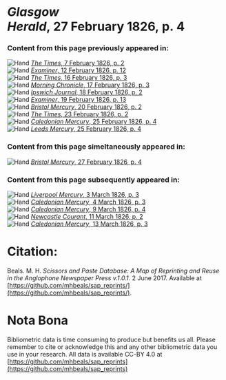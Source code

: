 # *Glasgow Herald*, 27 February 1826, p. 4  
  
### Content from this page previously appeared in:  
![Hand](http://scissorsandpaste.net/wp-content/uploads/2017/06/smallhandpointer.png) [*The Times*, 7 February 1826, p. 2](https://mhbeals.github.io/sap_html/The-Times/The-Times-7-February-1826-p-2)  
![Hand](http://scissorsandpaste.net/wp-content/uploads/2017/06/smallhandpointer.png) [*Examiner*, 12 February 1826, p. 12](https://mhbeals.github.io/sap_html/Examiner/Examiner-12-February-1826-p-12)  
![Hand](http://scissorsandpaste.net/wp-content/uploads/2017/06/smallhandpointer.png) [*The Times*, 16 February 1826, p. 3](https://mhbeals.github.io/sap_html/The-Times/The-Times-16-February-1826-p-3)  
![Hand](http://scissorsandpaste.net/wp-content/uploads/2017/06/smallhandpointer.png) [*Morning Chronicle*, 17 February 1826, p. 3](https://mhbeals.github.io/sap_html/Morning-Chronicle/Morning-Chronicle-17-February-1826-p-3)  
![Hand](http://scissorsandpaste.net/wp-content/uploads/2017/06/smallhandpointer.png) [*Ipswich Journal*, 18 February 1826, p. 2](https://mhbeals.github.io/sap_html/Ipswich-Journal/Ipswich-Journal-18-February-1826-p-2)  
![Hand](http://scissorsandpaste.net/wp-content/uploads/2017/06/smallhandpointer.png) [*Examiner*, 19 February 1826, p. 13](https://mhbeals.github.io/sap_html/Examiner/Examiner-19-February-1826-p-13)  
![Hand](http://scissorsandpaste.net/wp-content/uploads/2017/06/smallhandpointer.png) [*Bristol Mercury*, 20 February 1826, p. 2](https://mhbeals.github.io/sap_html/Bristol-Mercury/Bristol-Mercury-20-February-1826-p-2)  
![Hand](http://scissorsandpaste.net/wp-content/uploads/2017/06/smallhandpointer.png) [*The Times*, 23 February 1826, p. 2](https://mhbeals.github.io/sap_html/The-Times/The-Times-23-February-1826-p-2)  
![Hand](http://scissorsandpaste.net/wp-content/uploads/2017/06/smallhandpointer.png) [*Caledonian Mercury*, 25 February 1826, p. 4](https://mhbeals.github.io/sap_html/Caledonian-Mercury/Caledonian-Mercury-25-February-1826-p-4)  
![Hand](http://scissorsandpaste.net/wp-content/uploads/2017/06/smallhandpointer.png) [*Leeds Mercury*, 25 February 1826, p. 4](https://mhbeals.github.io/sap_html/Leeds-Mercury/Leeds-Mercury-25-February-1826-p-4)  
  
### Content from this page simeltaneously appeared in:  
![Hand](http://scissorsandpaste.net/wp-content/uploads/2017/06/smallhandpointer.png) [*Bristol Mercury*, 27 February 1826, p. 4](https://mhbeals.github.io/sap_html/Bristol-Mercury/Bristol-Mercury-27-February-1826-p-4)  
  
### Content from this page subsequently appeared in:  
![Hand](http://scissorsandpaste.net/wp-content/uploads/2017/06/smallhandpointer.png) [*Liverpool Mercury*, 3 March 1826, p. 3](https://mhbeals.github.io/sap_html/Liverpool-Mercury/Liverpool-Mercury-3-March-1826-p-3)  
![Hand](http://scissorsandpaste.net/wp-content/uploads/2017/06/smallhandpointer.png) [*Caledonian Mercury*, 4 March 1826, p. 3](https://mhbeals.github.io/sap_html/Caledonian-Mercury/Caledonian-Mercury-4-March-1826-p-3)  
![Hand](http://scissorsandpaste.net/wp-content/uploads/2017/06/smallhandpointer.png) [*Caledonian Mercury*, 9 March 1826, p. 4](https://mhbeals.github.io/sap_html/Caledonian-Mercury/Caledonian-Mercury-9-March-1826-p-4)  
![Hand](http://scissorsandpaste.net/wp-content/uploads/2017/06/smallhandpointer.png) [*Newcastle Courant*, 11 March 1826, p. 2](https://mhbeals.github.io/sap_html/Newcastle-Courant/Newcastle-Courant-11-March-1826-p-2)  
![Hand](http://scissorsandpaste.net/wp-content/uploads/2017/06/smallhandpointer.png) [*Caledonian Mercury*, 13 March 1826, p. 3](https://mhbeals.github.io/sap_html/Caledonian-Mercury/Caledonian-Mercury-13-March-1826-p-3)  


# Citation: 

Beals. M. H. *Scissors and Paste Database: A Map of Reprinting and Reuse in the Anglophone Newspaper Press v.1.0.1.* 2 June 2017. Available at [https://github.com/mhbeals/sap_reprints/](https://github.com/mhbeals/sap_reprints/). 

# Nota Bona

Bibliometric data is time consuming to produce but benefits us all. Please remember to cite or acknowledge this and any other bibliometric data you use in your research. All data is available CC-BY 4.0 at [https://github.com/mhbeals/sap_reprints](https://github.com/mhbeals/sap_reprints)